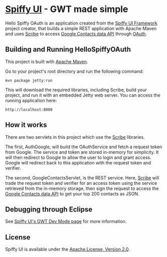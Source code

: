 [Spiffy UI](http://www.spiffyui.org) - GWT made simple
==================================================

Hello Spiffy OAuth is an application created from the [Spiffy UI Framework](http://www.spiffyui.org) project creator, that builds a simple REST application with Apache Maven and uses [Scribe](https://github.com/fernandezpablo85/scribe-java) to access [Google Contacts data API](http://code.google.com/apis/contacts/docs/1.0/developers_guide_js.html) through [OAuth](http://oauth.net/).


Building and Running HelloSpiffyOAuth
--------------------------------------

This project is built with [Apache Maven](http://maven.apache.org/).  
    
Go to your project's root directory and run the following command:

    mvn package jetty:run
        
This will download the required libraries, including Scribe, build your project, and run it with an embedded Jetty web server.  You can access the running application here:

    http://localhost:8080
    

How it works
--------------------------------------
There are two servlets in this project which use the [Scribe](https://github.com/fernandezpablo85/scribe-java) libraries.  

The first, AuthGoogle, will build the OAuthService and fetch a request token from Google.  The service and token are stored in-memory for simplicity.  It will then redirect to Google to allow the user to login and grant access.  Google will redirect back to this application with the request token and verifier.  

The second, GoogleContactsServlet, is the REST service.  Here, [Scribe](https://github.com/fernandezpablo85/scribe-java) will trade the request token and verifier for an access token using the service retrieved from the in-memory storage, then sign the request to access the [Google Contacts data API](http://code.google.com/apis/contacts/docs/1.0/developers_guide_js.html) to get your top 200 contacts as JSON.


Debugging through Eclipse
--------------------------------------

See [Spiffy UI's GWT Dev Mode page](http://www.spiffyui.org/#!hostedMode) for more information.


License
--------------------------------------

Spiffy UI is available under the [Apache License, Version 2.0](http://www.apache.org/licenses/LICENSE-2.0.html).
